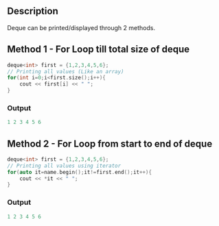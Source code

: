 ## Description 
Deque can be printed/displayed through 2 methods.

## Method 1 - For Loop till total size of deque  

```cpp
deque<int> first = {1,2,3,4,5,6};
// Printing all values (Like an array)
for(int i=0;i<first.size();i++){
    cout << first[i] << " ";
}
```

### Output
```cpp
1 2 3 4 5 6
```

## Method 2 - For Loop from start to end of deque

```cpp
deque<int> first = {1,2,3,4,5,6};
// Printing all values using iterator
for(auto it=name.begin();it!=first.end();it++){
    cout << *it << " ";
}
```

### Output
```cpp
1 2 3 4 5 6
```